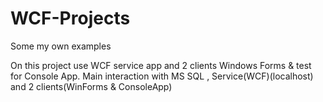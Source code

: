 # WCF-Projects
Some my own examples

On this project use WCF service app and 2 clients Windows Forms & test for Console App.
Main interaction with MS SQL , Service(WCF)(localhost) and 2 clients(WinForms & ConsoleApp)

